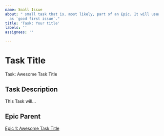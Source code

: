 ```yaml
---
name: Small Issue
about: " small task that is, most likely, part of an Epic. It will usually be labeled
  as `good first issue`."
title: 'Task: Your title'
labels: ''
assignees: ''

---
```


<!-- Issue title should mirror the Task Title. -->

# Task Title

Task: Awesome Task Title

## Task Description

This Task will...

## Epic Parent

<!-- The link below should link to its Epic Parent. -->
[Epic 1: Awesome Task Title](https://github.com/username/repository-name/issues/1)
